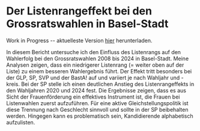 # Der Listenrangeffekt bei den Grossratswahlen in Basel-Stadt

Work in Progress -- aktuelleste Version [hier](https://www.dropbox.com/scl/fi/1qpggskxxumjpiexj2kwm/analysebericht.pdf?rlkey=baxspwclhphpl945nvj5nhmw6&st=zcmkrqta&dl=0) herunterladen.

In diesem Bericht untersuche ich den Einfluss des Listenrangs auf den Wahlerfolg bei den Grossratswahlen 2008 bis 2024 in Basel-Stadt. Meine Analysen zeigen, dass ein niedrigerer Listenrang (= weiter oben auf der Liste) zu einem besseren Wahlergebnis führt. Der Effekt tritt besonders bei der GLP, SP, SVP und der BastA! auf und variiert je nach Wahljahr und -kreis. Bei der SP stelle ich einen deutlichen Anstieg des Listenrangeffekts in den Wahljahren 2020 und 2024 fest. Die Ergebnisse zeigen, dass es aus Sicht der Frauenförderung ein effektives Instrument ist, die Frauen bei Listenwahlen zuerst aufzuführen. Für eine aktive Gleichstellungspolitik ist diese Trennung nach Geschlecht sinnvoll und sollte in der SP beibehalten werden. Hingegen kann es problematisch sein, Kandidierende alphabetisch aufzulisten.
